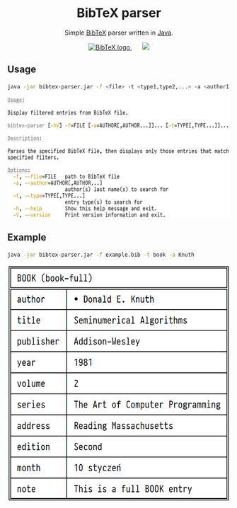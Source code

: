 <h1 align="center">BibTeX parser</h1>
<p align="center">
    Simple
    <a href="https://www.ctan.org/pkg/bibtex">BibTeX</a>
    parser written in
    <a href="https://www.java.com">Java</a>.
</p>
<p align="center">
    <a href="https://www.ctan.org/pkg/bibtex">
        <img height=70 src="https://upload.wikimedia.org/wikipedia/commons/3/30/BibTeX_logo.svg" height="83" alt="BibTeX logo">
    </a>&nbsp;&nbsp;&nbsp;&nbsp;&nbsp;
    <a href="https://www.java.com">
        <img height=150 src="https://upload.wikimedia.org/wikipedia/en/thumb/3/30/Java_programming_language_logo.svg/1024px-Java_programming_language_logo.svg.png">
    </a>
</p>


## Usage

```bash
java -jar bibtex-parser.jar -f <file> -t <type1,type2,...> -a <author1,author2,...>
```

![Usage](usage.png)

## Example

```bash
java -jar bibtex-parser.jar -f example.bib -t book -a Knuth
```

![Example](example.png)
